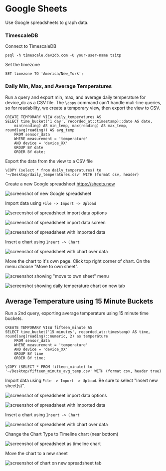 # Google Sheets 

Use Google spreadsheets to graph data.

### TimescaleDB

Connect to TimescaleDB

    psql -h timescale.dev2db.com -U your-user-name tsitp
    
Set the timezone

    SET timezone TO 'America/New_York';

### Daily Min, Max, and Average Temperatures

Run a query and export min, max, and average daily temperature for device_dc as a CSV file. The `\copy` command can't handle muli-line queries, so for readability, we create a temporary view, then export the view to CSV.

    CREATE TEMPORARY VIEW daily_temperatures AS
    SELECT time_bucket('1 day', recorded_at::timestamp)::date AS date, 
        min(reading) AS min_temp, max(reading) AS max_temp, round(avg(reading)) AS avg_temp 
        FROM sensor_data 
        WHERE measurement = 'temperature' 
        AND device = 'device_XX'
        GROUP BY date 
        ORDER BY date;

Export the data from the view to a CSV file

    \COPY (select * from daily_temperatures) to '~/Desktop/daily_temperatures.csv' WITH (format csv, header)

Create a new Google spreadsheet https://sheets.new

![screenshot of new Google spreadsheet](img/new-sheet.png)

Import data using `File -> Import -> Upload`

![screenshot of spreadsheet import data options](img/daily-import-file-dialog.png)

![screenshot of spreadsheet import data screen](img/daily-import-file.png)

![screenshot of spreadsheet with imported data](img/daily-imported-data.png)

Insert a chart using `Insert -> Chart`

![screenshot of spreadsheet with chart over data](img/daily-inline.png)

Move the chart to it's own page. Click top right corner of chart. On the menu choose "Move to own sheet".

![screenshot showing "move to own sheet" menu](img/daily-move-to-own-sheet.png)

![screenshot showing daily temperature chart on new tab](img/daily-chart.png)


## Average Temperature using 15 Minute Buckets

Run a 2nd query, exporting average temperature using 15 minute time buckets.

    CREATE TEMPORARY VIEW fifteen_minute AS
    SELECT time_bucket('15 minutes', recorded_at::timestamp) AS time, round(avg(reading)::numeric, 2) as temperature 
        FROM sensor_data 
        WHERE measurement = 'temperature' 
        AND device = 'device_XX' 
        GROUP BY time 
        ORDER BY time;

    \COPY (SELECT * FROM fifteen_minute) to '~/Desktop/fifteen_minute_avg_temp.csv' WITH (format csv, header true)

Import data using `File -> Import -> Upload`. Be sure to select "Insert new sheet(s)".

![screenshot of spreadsheet import data options](img/15-min-import-file.png)

![screenshot of spreadsheet with imported data](img/15-min-imported-data.png)

Insert a chart using `Insert -> Chart`

![screenshot of spreadsheet with chart over data](img/15-min-inline-chart.png)

Change the Chart Type to Timeline chart (near bottom)

![screenshot of spreadsheet as timeline chart](img/15-min-inline-timeline.png)

Move the chart to a new sheet

![screenshot of chart on new spreadsheet tab](img/15-min-chart.png)



